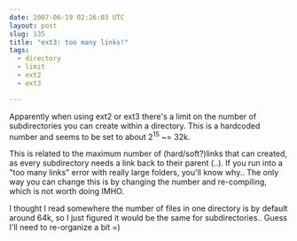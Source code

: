 ```yaml
---
date: 2007-06-19 02:26:03 UTC
layout: post
slug: 135
title: "ext3: too many links!"
tags:
  - directory
  - limit
  - ext2
  - ext3

---
```

<p>Apparently when using ext2 or ext3 there's a limit on the number of subdirectories you can create within a directory. This is a hardcoded number and seems to be set to about 2<sup>15</sup> ~= 32k.</p>

<p>This is related to the maximum number of (hard/soft?)links that can created, as every subdirectory needs a link back to their parent (..). If you run into a "too many links" error with really large folders, you'll know why.. The only way you can change this is by changing the number and re-compiling, which is not worth doing IMHO.</p>

<p>I thought I read somewhere the number of files in one directory is by default around 64k, so I just figured it would be the same for subdirectories.. Guess I'll need to re-organize a bit =)</p>
